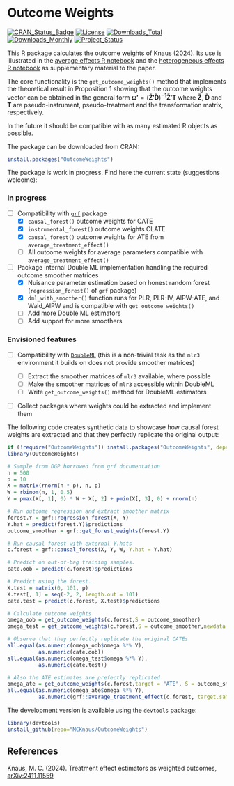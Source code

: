 # Outcome Weights

<!-- badges: start -->
[![CRAN_Status_Badge](https://www.r-pkg.org/badges/version/OutcomeWeights)](https://CRAN.R-project.org/package=OutcomeWeights)
[![License](https://img.shields.io/badge/license-GPL--3-blue.svg)](https://www.gnu.org/licenses/gpl-3.0.en.html)
[![Downloads_Total](https://cranlogs.r-pkg.org/badges/grand-total/OutcomeWeights)](https://CRAN.R-project.org/package=OutcomeWeights)
[![Downloads_Monthly](https://cranlogs.r-pkg.org/badges/OutcomeWeights)](https://CRAN.R-project.org/package=OutcomeWeights)
[![Project_Status](https://www.repostatus.org/badges/latest/active.svg)](https://www.repostatus.org/#active)
<!-- badges: end -->

This R package calculates the outcome weights of Knaus (2024). Its use is illustrated in the 
[average effects R notebook](https://mcknaus.github.io/assets/code/Notebook_Application_average_401k.nb.html) and the
[heterogeneous effects R notebook](https://mcknaus.github.io/assets/code/Notebook_Application_heterogeneous_401k.nb.html) 
as supplementary material to the paper.

The core functionality is the `get_outcome_weights()` method that implements the theoretical result in Proposition 1 showing that the outcome weights vector can be obtained in the general form
$\boldsymbol{\omega'} = (\boldsymbol{\tilde{Z}'\tilde{D}})^{-1} \boldsymbol{\tilde{Z}'T}$
where $\boldsymbol{\tilde{Z}}$, $\boldsymbol{\tilde{D}}$ and $\boldsymbol{T}$ are pseudo-instrument, pseudo-treatment and the transformation matrix, respectively. 

In the future it should be compatible with as many estimated R objects as possible.

The package can be downloaded from CRAN:
```R
install.packages("OutcomeWeights")
```

The package is work in progress. Find here the current state (suggestions welcome):

### In progress
- [ ] Compatibility with [`grf`](https://grf-labs.github.io/grf/) package
  - [x] `causal_forest()` outcome weights for CATE
  - [x] `instrumental_forest()` outcome weights CLATE
  - [x] `causal_forest()` outcome weights for ATE from `average_treatment_effect()`
  - [ ] All outcome weights for average parameters compatible with `average_treatment_effect()`
- [ ] Package internal Double ML implementation handling the required outcome smoother matrices
  - [x] Nuisance parameter estimation based on honest random forest (`regression_forest()` of `grf` package)
  - [x] `dml_with_smoother()` function runs for PLR, PLR-IV, AIPW-ATE, and Wald_AIPW and is compatible with `get_outcome_weights()`
  - [ ] Add more Double ML estimators
  - [ ] Add support for more smoothers

### Envisioned features
- [ ] Compatibility with [`DoubleML`](https://docs.doubleml.org/stable/index.html) (this is a non-trivial task as the `mlr3` environment it builds on does not provide smoother matrices)
  - [ ] Extract the smoother matrices of `mlr3` available, where possible
  - [ ] Make the smoother matrices of `mlr3` accessible within DoubleML
  - [ ] Write `get_outcome_weights()` method for DoubleML estimators
- [ ] Collect packages where weights could be extracted and implement them


The following code creates synthetic data to showcase how causal forest weights are extracted and that they perfectly replicate the original output:

``` r
if (!require("OutcomeWeights")) install.packages("OutcomeWeights", dependencies = TRUE)
library(OutcomeWeights)

# Sample from DGP borrowed from grf documentation
n = 500
p = 10
X = matrix(rnorm(n * p), n, p)
W = rbinom(n, 1, 0.5)
Y = pmax(X[, 1], 0) * W + X[, 2] + pmin(X[, 3], 0) + rnorm(n)

# Run outcome regression and extract smoother matrix
forest.Y = grf::regression_forest(X, Y)
Y.hat = predict(forest.Y)$predictions
outcome_smoother = grf::get_forest_weights(forest.Y)

# Run causal forest with external Y.hats
c.forest = grf::causal_forest(X, Y, W, Y.hat = Y.hat)

# Predict on out-of-bag training samples.
cate.oob = predict(c.forest)$predictions

# Predict using the forest.
X.test = matrix(0, 101, p)
X.test[, 1] = seq(-2, 2, length.out = 101)
cate.test = predict(c.forest, X.test)$predictions

# Calculate outcome weights
omega_oob = get_outcome_weights(c.forest,S = outcome_smoother)
omega_test = get_outcome_weights(c.forest,S = outcome_smoother,newdata = X.test)

# Observe that they perfectly replicate the original CATEs
all.equal(as.numeric(omega_oob$omega %*% Y), 
          as.numeric(cate.oob))
all.equal(as.numeric(omega_test$omega %*% Y), 
          as.numeric(cate.test))

# Also the ATE estimates are prefectly replicated
omega_ate = get_outcome_weights(c.forest,target = "ATE", S = outcome_smoother,S.tau = omega_oob$omega)
all.equal(as.numeric(omega_ate$omega %*% Y),
          as.numeric(grf::average_treatment_effect(c.forest, target.sample = "all")[1]))
```


The development version is available using the `devtools` package:
```R
library(devtools)
install_github(repo="MCKnaus/OutcomeWeights")
```

## References

Knaus, M. C. (2024). Treatment effect estimators as weighted outcomes, [arXiv:2411.11559](https://arxiv.org/abs/2411.11559)
